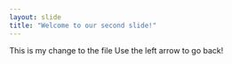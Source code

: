 ```yaml
---
layout: slide
title: "Welcome to our second slide!"
---
```

This  is my change to the file
Use the left arrow to go back!
